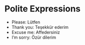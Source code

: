 
# Polite Expressions

- Please: Lütfen
- Thank you: Teşekkür ederim
- Excuse me: Affedersiniz
- I’m sorry: Özür dilerim
